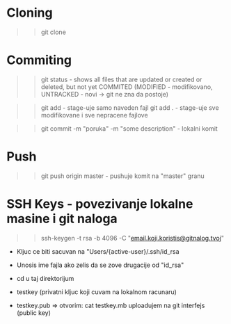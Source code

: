 # Cloning

  >> git clone <copy-repo-link-from-github>
  
# Commiting
  
  >> git status - shows all files that are updated or created or deleted, but not yet COMMITED
    (MODIFIED - modifikovano, UNTRACKED - novi -> git ne zna da postoje)
 
  >> git add <file-name>  - stage-uje samo naveden fajl
  >> git add .            - stage-uje sve modifikovane i sve nepracene fajlove
  
  >> git commit -m "poruka" -m "some description" - lokalni komit
    
# Push
  
  >> git push origin master - pushuje komit na "master" granu
  
  
# SSH Keys - povezivanje lokalne masine i git naloga
  
  >> ssh-keygen -t rsa -b 4096 -C "email.koji.koristis@gitnalog.tvoj"
  
  - Kljuc ce biti sacuvan na "Users/{active-user}/.ssh/id_rsa
  - Unosis ime fajla ako zelis da se zove drugacije od "id_rsa"
  
  - cd u taj direktorijum
  
  - testkey (privatni kljuc koji cuvam na lokalnom racunaru)
  - testkey.pub => 
            otvorim: cat testkey.mb
            uploadujem na git interfejs (public key)
